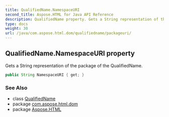 ```yaml
---
title: QualifiedName.NamespaceURI
second_title: Aspose.HTML for Java API Reference
description: QualifiedName property. Gets a String representation of the package of the QualifiedName
type: docs
weight: 30
url: /java/com.aspose.html.dom/qualifiedname/packageuri/
---
```

## QualifiedName.NamespaceURI property

Gets a String representation of the package of the QualifiedName.

```java
public String NamespaceURI { get; }
```

### See Also

* class [QualifiedName](../)
* package [com.aspose.html.dom](../../../com.aspose.html.dom/)
* package [Aspose.HTML](../../../)
